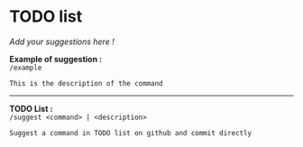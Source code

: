 # TODO list
*Add your suggestions here !*

**Example of suggestion :**  
`/example`
```
This is the description of the command
```
---

**TODO List :**  
`/suggest <command> | <description>`  
```
Suggest a command in TODO list on github and commit directly
```
